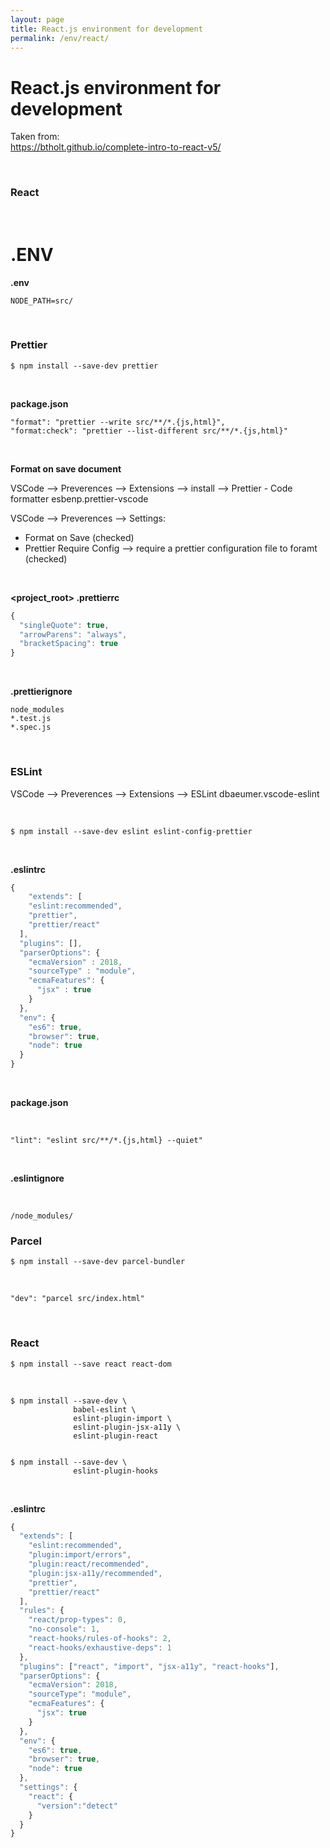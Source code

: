 ```yaml
---
layout: page
title: React.js environment for development
permalink: /env/react/
---
```


# React.js environment for development

Taken from:  
https://btholt.github.io/complete-intro-to-react-v5/

<br/>

### React

<!-- <br/>

**vscode**

```
{
  "editor.fontSize": 26,
  "editor.tabSize": 2,
  "editor.wordWrap": "on",
  "terminal.integrated.fontSize": 26,
  "emmet.includeLanguages": {
    "javascript": "javascriptreact"
  },
  "emmet.syntaxProfiles": {
    "javascript": "jsx"
  },
  "editor.formatOnSave": true,
  "files.autoSave": "afterDelay",
  "files.autoSaveDelay": 10000,
  "gitlens.advanced.messages": {
    "suppressShowKeyBindingsNotice": true
  },
  "diffEditor.ignoreTrimWhitespace": false,
  "[javascript]": {
    "editor.formatOnSave": false
  },
  "eslint.autoFixOnSave": true,
  "eslint.alwaysShowStatus": true,
  "prettier.requireConfig": true,
  "prettier.disableLanguages": ["js"],
  "prettier.singleQuote": true
}
``` -->

<br/>

# .ENV

**.env**

```
NODE_PATH=src/
```

<br/>

### Prettier

```
$ npm install --save-dev prettier
```

<br/>

**package.json**

```
"format": "prettier --write src/**/*.{js,html}",
"format:check": "prettier --list-different src/**/*.{js,html}"
```

<br/>

**Format on save document**

VSCode --> Preverences --> Extensions --> install --> Prettier - Code formatter esbenp.prettier-vscode

VSCode --> Preverences --> Settings:

- Format on Save (checked)
- Prettier Require Config --> require a prettier configuration file to foramt (checked)

<br/>

**<project_root> .prettierrc**

```js
{
  "singleQuote": true,
  "arrowParens": "always",
  "bracketSpacing": true
}
```

<br/>

**.prettierignore**

```
node_modules
*.test.js
*.spec.js
```

<br/>

### ESLint


VSCode --> Preverences --> Extensions --> ESLint dbaeumer.vscode-eslint

<br/>

```
$ npm install --save-dev eslint eslint-config-prettier 
```
<!--

eslint-plugin-prettier

-->

<br/>

**.eslintrc**

```js
{
    "extends": [
    "eslint:recommended",
    "prettier",
    "prettier/react"
  ],
  "plugins": [],
  "parserOptions": {
    "ecmaVersion" : 2018,
    "sourceType" : "module",
    "ecmaFeatures": {
      "jsx" : true
    }
  },
  "env": {
    "es6": true,
    "browser": true,
    "node": true
  }
}

```

<!--

,
  "rules": {
    "no-extra-semi": "error",
    "semi": [2, "always"],
    "arrow-parens": [2, "always"]
  }
  
-->


<br/>

**package.json**

<br/>

```
"lint": "eslint src/**/*.{js,html} --quiet"
```

<!-- 

,
"lint:fix": "eslint --fix \"src/**/*.{js,jsx}\""

-->


<br/>

**.eslintignore**

<br/>

```
/node_modules/
```



### Parcel 


    $ npm install --save-dev parcel-bundler

<br/>

```
"dev": "parcel src/index.html"
```

<br/>

### React


    $ npm install --save react react-dom

<br/>

    $ npm install --save-dev \
                  babel-eslint \
                  eslint-plugin-import \
                  eslint-plugin-jsx-a11y \
                  eslint-plugin-react


    $ npm install --save-dev \
                  eslint-plugin-hooks



<br/>

**.eslintrc**

```js
{
  "extends": [
    "eslint:recommended",
    "plugin:import/errors",
    "plugin:react/recommended",
    "plugin:jsx-a11y/recommended",
    "prettier",
    "prettier/react"
  ],
  "rules": {
    "react/prop-types": 0,
    "no-console": 1,
    "react-hooks/rules-of-hooks": 2,
    "react-hooks/exhaustive-deps": 1
  },
  "plugins": ["react", "import", "jsx-a11y", "react-hooks"],
  "parserOptions": {
    "ecmaVersion": 2018,
    "sourceType": "module",
    "ecmaFeatures": {
      "jsx": true
    }
  },
  "env": {
    "es6": true,
    "browser": true,
    "node": true
  },
  "settings": {
    "react": {
      "version":"detect"
    }
  }
}

```

<!--
    "jsx-a11y/label-has-for": 0,
-->


<!-- <br/>

**package.json**

```js
"lint": "./node_modules/.bin/eslint **/*.js",
"start": "npm run lint & nodemon server.js"
``` -->



<!--

<br/>

# Lint

```bash
$ npm install --save-dev eslint-config-react-app eslint-plugin-react
$ npm install --save-dev eslint-plugin-flowtype
$ npm install --save-dev babel-eslint
```


<br/>

    $ npm install --save-dev eslint eslint-config-prettier eslint-plugin-prettier






<br/>

# lint-staged husky

```bash
$ npm install --save-dev lint-staged husky
```

**package.json**

```json

  "scripts": {
    ******
    "precommit": "lint-staged"
  },
  "devDependencies": {
    ********
  },
  "lint-staged": {
    "*.{js, jsx}": ["node_modules/.bin/eslint --max-warnings=0", "prettier --write", "git add"]
  }
}
```

<br/>

# Babel

    $ npm install --save-dev babel-eslint babel-core babel-preset-env babel-plugin-transform-class-properties

<br/>

**.babelrc**

<br/>

```js
{
  "presets": [
    [
      "env",
      {
        "targets": {
          "browsers": ["last 2 versions"]
        }
      }
    ]
  ],
  "plugins": ["transform-class-properties"]
}
```

<br/>

**.eslintrc**

```js
{
  …
  "parser": "babel-eslint",
  …
}
```

<br/>

### JSHINT (Possible not needed)

**.jshintrc**

```js
{
  "predef": ["angular"]
}

"undef" : true, // Require all non-global variables be declared before they are used.
"strict" : true // Require `use strict` pragma in every file.

```
-->

<!--


<br/>



### Esling Standard

    $ npm install --save-dev eslint eslint-config-standard eslint-plugin-import eslint-plugin-node eslint-plugin-promise eslint-plugin-standard

<br/>

**.eslintrc**

<br/>

```js
{
  "extends": "standard",
  "rules": {
    "no-extra-semi": "error",
    "semi": [2, "always"]
  }
}
```

-->